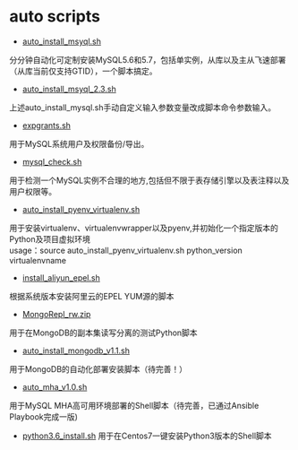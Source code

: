 auto  scripts
====
* [auto_install_msyql.sh](https://github.com/coral1412/devops/blob/master/auto_install_mysql.sh)

分分钟自动化可定制安装MySQL5.6和5.7，包括单实例，从库以及主从飞速部署（从库当前仅支持GTID），一个脚本搞定。

* [auto_install_msyql_2.3.sh](https://github.com/coral1412/devops/blob/master/auto_install_mysql_2.3.sh)

上述auto_install_mysql.sh手动自定义输入参数变量改成脚本命令参数输入。

* [expgrants.sh](https://github.com/coral1412/devops/blob/master/expgrants.sh)

用于MySQL系统用户及权限备份/导出。

* [mysql_check.sh](https://github.com/coral1412/devops/blob/master/mysql_check.sh)

用于检测一个MySQL实例不合理的地方,包括但不限于表存储引擎以及表注释以及用户权限等。

* [auto_install_pyenv_virtualenv.sh](https://github.com/coral1412/devops/blob/master/auto_install_pyenv_virtualenv.sh)

用于安装virtualenv、virtualenvwrapper以及pyenv,并初始化一个指定版本的Python及项目虚拟环境<br>
usage：source auto_install_pyenv_virtualenv.sh  python_version  virtualenvname

* [install_aliyun_epel.sh](https://github.com/coral1412/devops/blob/master/install_aliyun_epel.sh)

根据系统版本安装阿里云的EPEL YUM源的脚本

* [MongoRepl_rw.zip](https://github.com/coral1412/devops/blob/master/MongoRepl_rw.zip)

用于在MongoDB的副本集读写分离的测试Python脚本

* [auto_install_mongodb_v1.1.sh](https://github.com/coral1412/devops/blob/master/auto_install_mongodb_v1.1.sh)

用于MongoDB的自动化部署安装脚本（待完善！）

* [auto_mha_v1.0.sh](https://github.com/coral1412/devops/blob/master/auto_mha_v1.0.sh)

用于MySQL MHA高可用环境部署的Shell脚本（待完善，已通过Ansible Playbook完成一版)

* [python3.6_install.sh](https://github.com/coral1412/devops/blob/master/python3.6_install.sh)
用于在Centos7一键安装Python3版本的Shell脚本